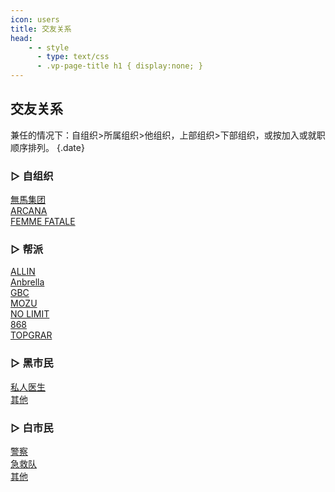 ```yaml
---
icon: users
title: 交友关系
head:
    - - style
      - type: text/css
      - .vp-page-title h1 { display:none; }
---
```

## <div class="text-bg-grey"> 交友关系 <i class="fa-solid fa-users" style="color: lightSteelblue"></i></div>

兼任的情况下：自组织>所属组织>他组织，上部组织>下部组织，或按加入或就职顺序排列。 {.date}

### <div class="text-bg-blue"> ▷ 自组织 </div>

<div class="div-friendship"><a class="link-friendship" href="/wiki/friendship/self/nsm-group.html">無馬集团</a></div>

<div class="div-friendship"><a class="link-friendship" href="/wiki/friendship/self/arcana.html">ARCANA</a></div>

<div class="div-friendship"><a class="link-friendship" href="/wiki/friendship/self/femme-fatale.html">FEMME FATALE</a></div>

### <div class="text-bg-blue"> ▷ 帮派 </div>

<div class="div-friendship"><a class="link-friendship" href="/wiki/friendship/gang/allin.html">ALLIN</a></div>

<div class="div-friendship"><a class="link-friendship" href="/wiki/friendship/gang/anbrella.html">Anbrella</a></div>

<div class="div-friendship"><a class="link-friendship" href="/wiki/friendship/gang/gbc.html">GBC</a></div>

<div class="div-friendship"><a class="link-friendship" href="/wiki/friendship/gang/mozu.html">MOZU</a></div>

<div class="div-friendship"><a class="link-friendship" href="/wiki/friendship/gang/nolimit.html">NO LIMIT</a></div>

<div class="div-friendship"><a class="link-friendship" href="/wiki/friendship/gang/868.html">868</a></div>

<div class="div-friendship"><a class="link-friendship" href="/wiki/friendship/gang/topgear.html">TOPGRAR</a></div>

### <div class="text-bg-blue"> ▷ 黑市民 </div>

<div class="div-friendship"><a class="link-friendship" href="/wiki/friendship/black/doctor.html">私人医生</a></div>

<div class="div-friendship"><a class="link-friendship" href="/wiki/friendship/black/other.html">其他</a></div>

### <div class="text-bg-blue"> ▷ 白市民 </div>

<div class="div-friendship"><a class="link-friendship" href="/wiki/friendship/white/police.html">警察</a></div>

<div class="div-friendship"><a class="link-friendship" href="/wiki/friendship/white/aid.html">急救队</a></div>

<div class="div-friendship"><a class="link-friendship" href="/wiki/friendship/white/other.html">其他</a></div>
